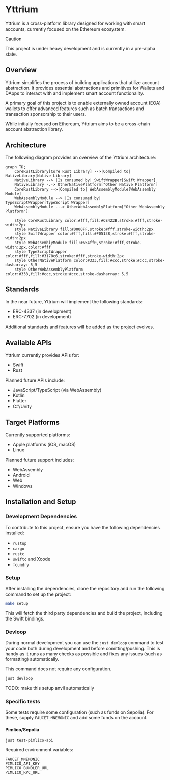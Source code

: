 # Yttrium

Yttrium is a cross-platform library designed for working with smart accounts, currently focused on the Ethereum ecosystem.

> [!CAUTION]
> This project is under heavy development and is currently in a pre-alpha state.

## Overview

Yttrium simplifies the process of building applications that utilize account abstraction. It provides essential abstractions and primitives for Wallets and DApps to interact with and implement smart account functionality.

A primary goal of this project is to enable externally owned account (EOA) wallets to offer advanced features such as batch transactions and transaction sponsorship to their users.

While initially focused on Ethereum, Yttrium aims to be a cross-chain account abstraction library.

## Architecture

The following diagram provides an overview of the Yttrium architecture:

```mermaid
graph TD;
    CoreRustLibrary[Core Rust Library] -->|Compiled to| NativeLibrary[Native Library]
    NativeLibrary --> |Is consumed by| SwiftWrapper[Swift Wrapper]
    NativeLibrary -.-> OtherNativePlatform["Other Native Platform"]
    CoreRustLibrary -->|Compiled to| WebAssemblyModule[WebAssembly Module]
    WebAssemblyModule --> |Is consumed by| TypeScriptWrapper[TypeScript Wrapper]
    WebAssemblyModule -.-> OtherWebAssemblyPlatform["Other WebAssembly Platform"]

	style CoreRustLibrary color:#fff,fill:#CE422B,stroke:#fff,stroke-width:2px
    style NativeLibrary fill:#0000FF,stroke:#fff,stroke-width:2px
    style SwiftWrapper color:#fff,fill:#F05138,stroke:#fff,stroke-width:2px
    style WebAssemblyModule fill:#654ff0,stroke:#fff,stroke-width:2px,color:#fff
    style TypeScriptWrapper color:#fff,fill:#3178c6,stroke:#fff,stroke-width:2px
    style OtherNativePlatform color:#333,fill:#ccc,stroke:#ccc,stroke-dasharray: 5,5
    style OtherWebAssemblyPlatform color:#333,fill:#ccc,stroke:#ccc,stroke-dasharray: 5,5
```

## Standards

In the near future, Yttrium will implement the following standards:
* ERC-4337 (in development)
* ERC-7702 (in development)

Additional standards and features will be added as the project evolves.

## Available APIs

Yttrium currently provides APIs for:
* Swift
* Rust

Planned future APIs include:
* JavaScript/TypeScript (via WebAssembly)
* Kotlin
* Flutter
* C#/Unity

## Target Platforms

Currently supported platforms:
* Apple platforms (iOS, macOS)
* Linux

Planned future support includes:
* WebAssembly
* Android
* Web
* Windows

## Installation and Setup

### Development Dependencies

To contribute to this project, ensure you have the following dependencies installed:

- `rustup`
- `cargo`
- `rustc`
- `swiftc` and Xcode
- `foundry`

### Setup

After installing the dependencies, clone the repository and run the following command to set up the project:

```bash
make setup
```

This will fetch the third party dependencies and build the project, including the Swift bindings.

### Devloop

During normal development you can use the `just devloop` command to test your code both during development and before comitting/pushing. This is handy as it runs as many checks as possible and fixes any issues (such as formatting) automatically.

This command does not require any configuration.

```bash
just devloop
```

TODO: make this setup anvil automatically

### Specific tests

Some tests require some configuration (such as funds on Sepolia). For these, supply `FAUCET_MNEMONIC` and add some funds on the account.

#### Pimlico/Sepolia

```bash
just test-pimlico-api
```

Required environment variables:

```text
FAUCET_MNEMONIC
PIMLICO_API_KEY
PIMLICO_BUNDLER_URL
PIMLICO_RPC_URL
```

